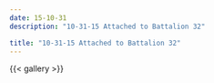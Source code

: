 ```yaml
---
date: 15-10-31
description: "10-31-15 Attached to Battalion 32"

title: "10-31-15 Attached to Battalion 32"
---
```

{{< gallery >}}
